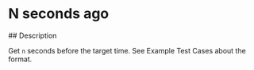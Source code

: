 # N seconds ago

## Description

Get `n` seconds before the target time. See Example Test Cases about the format.
